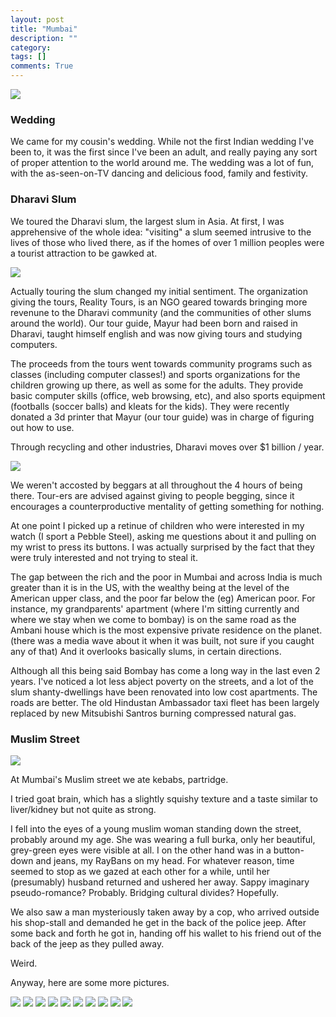 ```yaml
---
layout: post
title: "Mumbai"
description: ""
category: 
tags: []
comments: True
---
```


<img src="/assets/bombay-pano.jpg">

### Wedding
We came for my cousin's wedding. While not the first Indian wedding I've been to, it was the first since I've been an adult, and really paying any sort of proper attention to the world around me. The wedding was a lot of fun, with the as-seen-on-TV dancing and delicious food, family and festivity.

### Dharavi Slum
We toured the Dharavi slum, the largest slum in Asia. <!--more-->
At first, I was apprehensive of the whole idea: "visiting" a slum seemed intrusive to the lives of those who lived there, as if the homes of over 1 million peoples were a tourist attraction to be gawked at. 

<img src="/assets/bombay-dharavi.jpg">


Actually touring the slum changed my initial sentiment. The organization giving the tours, Reality Tours, is an NGO geared towards bringing more revenune to the Dharavi community (and the communities of other slums around the world). Our tour guide, Mayur had been born and raised in Dharavi, taught himself english and was now giving tours and studying computers. 

The proceeds from the tours went towards community programs such as classes (including computer classes!) and sports organizations for the children growing up there, as well as some for the adults. They provide basic computer skills (office, web browsing, etc), and also sports equipment (footballs (soccer balls) and kleats for the kids). They were recently donated a 3d printer that Mayur (our tour guide) was in charge of figuring out how to use. 

Through recycling and other industries, Dharavi moves over $1 billion / year. 

<img src="/assets/bombay-dharavi3.jpg">


We weren't accosted by beggars at all throughout the 4 hours of being there. Tour-ers are advised against giving to people begging, since it encourages a counterproductive mentality of getting something for nothing.

At one point I picked up a retinue of children who were interested in my watch (I sport a Pebble Steel), asking me questions about it and pulling on my wrist to press its buttons. I was actually surprised by the fact that they were truly interested and not trying to steal it.

The gap between the rich and the poor in Mumbai and across India is much greater than it is in the US, with the wealthy being at the level of the American upper class, and the poor far below the (eg) American poor. For instance, my grandparents' apartment (where I'm sitting currently and where we stay when we come to bombay) is on the same road as the Ambani house
which is the most expensive private residence on the planet. (there was a media wave about it when it was built, not sure if you caught any of that)
And it overlooks basically slums, in certain directions. 

Although all this being said Bombay has come a long way in the last even 2 years. I've noticed a lot less abject poverty on the streets, and a lot of the slum shanty-dwellings have been renovated into low cost apartments. The roads are better. The old Hindustan Ambassador taxi fleet has been largely replaced by  new Mitsubishi Santros burning compressed natural gas.


### Muslim Street

<img src="/assets/bombay-muslim.jpg">

At Mumbai's Muslim street we ate kebabs, partridge. 

I tried goat brain, which has a slightly squishy texture and a taste similar to liver/kidney but not quite as strong.

I fell into the eyes of a young muslim woman standing down the street, probably around my age. She was wearing a full burka, only her beautiful, grey-green eyes were visible at all. I on the other hand was in a button-down and jeans, my RayBans on my head. For whatever reason, time seemed to stop as we gazed at each other for a while, until her (presumably) husband returned and ushered her away. Sappy imaginary pseudo-romance? Probably. Bridging cultural divides? Hopefully.

We also saw a man mysteriously taken away by a cop, who arrived outside his shop-stall and demanded he get in the back of the police jeep. After some back and forth he got in, handing off his wallet to his friend out of the back of the jeep as they pulled away.

Weird.

Anyway, here are some more pictures.


<img src="/assets/bombay-marine.jpg">
<img src="/assets/bombay-mendhi.jpg">
<img src="/assets/bombay-puja.jpg">
<img src="/assets/bombay-cousins.jpg">
<img src="/assets/bombay-wedding.jpg">
<img src="/assets/bombay-wedding2.jpg">
<img src="/assets/bombay-wedding3.jpg">
<img src="/assets/bombay-wedding4.jpg">
<img src="/assets/bombay-night.jpg">
<img src="/assets/bombay-night2.jpg">


